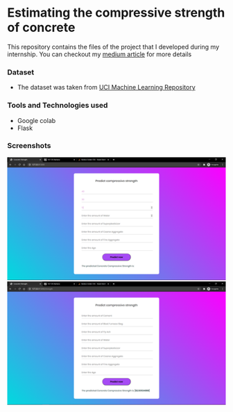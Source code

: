 # Estimating the compressive strength of concrete
This repository contains the files of the project that I developed during my internship.
You can checkout my <a href="https://sruthi-sivakumar.medium.com/estimating-the-compressive-strength-of-concrete-using-machine-learning-1637c9ca2c73" >medium article</a> for more details

### Dataset 
- The dataset was taken from  <a href="http://archive.ics.uci.edu/ml/datasets/Concrete+Compressive+Strength">UCI Machine Learning Repository</a> 

### Tools and Technologies used
- Google colab
- Flask

### Screenshots

<img src = "/Screenshots/Screenshot1.png" width = "700">

<img src = "/Screenshots/Screenshot2.png" width = "700">




